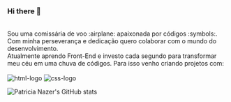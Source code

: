 ### Hi there 👋
<br>
Sou uma comissária de voo :airplane: apaixonada por códigos :symbols:. 
<br>
Com minha perseverança e dedicação quero colaborar com o mundo do desenvolvimento.
<br>
Atualmente aprendo Front-End e investo cada segundo para transformar meu céu em uma chuva de códigos. Para isso venho criando projetos com:
<br> <br>
<img src="https://img.shields.io/badge/HTML5-E34F26?style=for-the-badge&logo=html5&logoColor=white" alt= "html-logo"/>
<img src="https://img.shields.io/badge/CSS3-1572B6?style=for-the-badge&logo=css3&logoColor=white" alt= "css-logo"/>
<br>


![Patricia Nazer's GitHub stats](https://github-readme-stats.vercel.app/api?username=PatriciaNazer)





